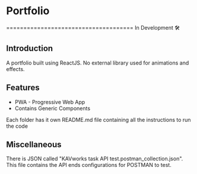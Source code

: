 # Portfolio
=====================================
In Development 🛠

## Introduction
A portfolio built using ReactJS. No external library used for animations and effects.

## Features
* PWA - Progressive Web App
* Contains Generic Components

Each folder has it own README.md file containing all the instructions to run the code

## Miscellaneous
There is JSON called "KAVworks task API test.postman_collection.json". This file contains the API ends configurations for POSTMAN to test.
